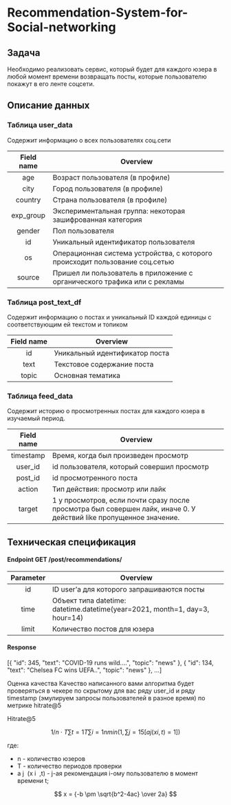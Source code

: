 # Recommendation-System-for-Social-networking

## Задача
Необходимо реализовать сервис, который будет для каждого юзера в любой момент времени возвращать посты, которые пользователю покажут в его ленте соцсети.

## Описание данных
### Таблица user_data
Cодержит информацию о всех пользователях соц.сети

| Field name | Overview |
| :---: | --- |
| age |	Возраст пользователя (в профиле) |
| city |	Город пользователя (в профиле) |
| country |	Страна пользователя (в профиле) |
| exp_group |	Экспериментальная группа: некоторая зашифрованная категория |
| gender |	Пол пользователя |
| id |	Уникальный идентификатор пользователя |
| os |	Операционная система устройства, с которого происходит пользование соц.сетью |
| source |	Пришел ли пользователь в приложение с органического трафика или с рекламы |

### Таблица post_text_df
Содержит информацию о постах и уникальный ID каждой единицы с соответствующим ей текстом и топиком

| Field name | Overview |
| :---: | --- |
| id |	Уникальный идентификатор поста |
| text |	Текстовое содержание поста |
| topic |	Основная тематика |

### Таблица feed_data
Содержит историю о просмотренных постах для каждого юзера в изучаемый период. 

| Field name | Overview |
| :---: | --- |
| timestamp |	Время, когда был произведен просмотр |
| user_id |	id пользователя, который совершил просмотр |
| post_id |	id просмотренного поста |
| action |	Тип действия: просмотр или лайк |
| target |	1 у просмотров, если почти сразу после просмотра был совершен лайк, иначе 0. У действий like пропущенное значение. |

## Техническая спецификация

#### Endpoint GET /post/recommendations/

| Parameter |	Overview |
| :---: | --- |
| id |	ID user’а для которого запрашиваются посты |
| time |	Объект типа datetime: datetime.datetime(year=2021, month=1, day=3, hour=14) |
| limit |	Количество постов для юзера |

#### Response

[{
  "id": 345,
  "text": "COVID-19 runs wild....",
  "topic": "news"
}, 
{
  "id": 134,
  "text": "Chelsea FC wins UEFA..",
  "topic": "news"
}, 
...]

Оценка качества
Качество написанного вами алгоритма будет проверяться в чекере по скрытому для вас ряду user_id и ряду timestаmp (эмулируем запросы пользователей в разное время) по метрике hitrate@5

Hitrate@5

$$ 1/n⋅T​∑ t=1
T
​
 ∑ 
i=1
n
​
 min(1,∑ 
j=1
5
​
 [a 
j
​
 (x 
i
​
 ,t)=1]) $$
 

где:

* n - количество юзеров
* T - количество периодов проверки
* a 
j
​
 (x 
i
​
 ,t) - j-ая рекомендация i-ому пользователю в момент времени t;
 
$$ x = {-b \pm \sqrt{b^2-4ac} \over 2a} $$
